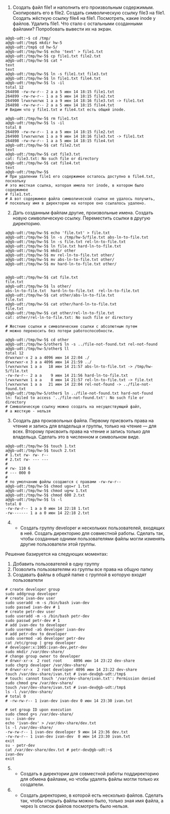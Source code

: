 1. Создать файл file1 и наполнить его произвольным содержимым.
Скопировать его в file2. Создать символическую ссылку file3 на file1.
Создать жёсткую ссылку file4 на file1.
Посмотреть, какие inode у файлов.
Удалить file1. Что стало с остальными созданными файлами?
Попробовать вывести их на экран.
   
```text
a@gb-udt:~$ cd /tmp/
a@gb-udt:/tmp$ mkdir hw-5
a@gb-udt:/tmp$ cd hw-5/
a@gb-udt:/tmp/hw-5$ echo 'text' > file1.txt
a@gb-udt:/tmp/hw-5$ cp file1.txt file2.txt
a@gb-udt:/tmp/hw-5$ cat *
text
text
a@gb-udt:/tmp/hw-5$ ln -s file1.txt file3.txt
a@gb-udt:/tmp/hw-5$ ln file1.txt file4.txt
a@gb-udt:/tmp/hw-5$ ls -il
total 12
264898 -rw-rw-r-- 2 a a 5 июн 14 18:15 file1.txt
264899 -rw-rw-r-- 1 a a 5 июн 14 18:15 file2.txt
264900 lrwxrwxrwx 1 a a 9 июн 14 18:16 file3.txt -> file1.txt
264898 -rw-rw-r-- 2 a a 5 июн 14 18:15 file4.txt
# Видим что у file1.txt и file4.txt есть общий inode.  

a@gb-udt:/tmp/hw-5$ rm file1.txt 
a@gb-udt:/tmp/hw-5$ ls -il
total 8
264899 -rw-rw-r-- 1 a a 5 июн 14 18:15 file2.txt
264900 lrwxrwxrwx 1 a a 9 июн 14 18:16 file3.txt -> file1.txt
264898 -rw-rw-r-- 1 a a 5 июн 14 18:15 file4.txt
a@gb-udt:/tmp/hw-5$ cat file2.txt 
text
a@gb-udt:/tmp/hw-5$ cat file3.txt 
cat: file3.txt: No such file or directory
a@gb-udt:/tmp/hw-5$ cat file4.txt 
text
a@gb-udt:/tmp/hw-5$ 
# При удалении file1 его содержимое осталось доступно в file4.txt, поскольку
# это жесткая ссылка, которая имела тот inode, в котором было содержимое
# file1.txt.
# А вот содержимое файла символической ссылки не удалось получить,
# поскольку имя в директории на которое оно ссылалось удалено.
```

2. Дать созданным файлам другие, произвольные имена. Создать новую
символическую ссылку. Переместить ссылки в другую директорию.

```text
a@gb-udt:/tmp/hw-5$ echo 'file.txt' > file.txt
a@gb-udt:/tmp/hw-5$ ln -s /tmp/hw-5/file.txt abs-ln-to-file.txt
a@gb-udt:/tmp/hw-5$ ln -s file.txt rel-ln-to-file.txt
a@gb-udt:/tmp/hw-5$ ln file.txt hard-ln-to-file.txt
a@gb-udt:/tmp/hw-5$ mkdir other
a@gb-udt:/tmp/hw-5$ mv rel-ln-to-file.txt other/
a@gb-udt:/tmp/hw-5$ mv abs-ln-to-file.txt other/
a@gb-udt:/tmp/hw-5$ mv hard-ln-to-file.txt other/

 
a@gb-udt:/tmp/hw-5$ cat file.txt 
file.txt
a@gb-udt:/tmp/hw-5$ ls other/
abs-ln-to-file.txt  hard-ln-to-file.txt  rel-ln-to-file.txt
a@gb-udt:/tmp/hw-5$ cat other/abs-ln-to-file.txt 
file.txt
a@gb-udt:/tmp/hw-5$ cat other/hard-ln-to-file.txt 
file.txt
a@gb-udt:/tmp/hw-5$ cat other/rel-ln-to-file.txt 
cat: other/rel-ln-to-file.txt: No such file or directory

# Жесткие ссылки и символические ссылки с абсолютным путем
# можно переносить без потери работоспособности.

a@gb-udt:/tmp/hw-5$ cd other
a@gb-udt:/tmp/hw-5/other$ ln -s ../file-not-found.txt rel-not-found
a@gb-udt:/tmp/hw-5/other$ ll
total 12
drwxrwxr-x 2 a a 4096 июн 14 22:04 ./
drwxrwxr-x 3 a a 4096 июн 14 21:59 ../
lrwxrwxrwx 1 a a   18 июн 14 21:57 abs-ln-to-file.txt -> /tmp/hw-5/file.txt
-rw-rw-r-- 2 a a    9 июн 14 21:56 hard-ln-to-file.txt
lrwxrwxrwx 1 a a    8 июн 14 21:57 rel-ln-to-file.txt -> file.txt
lrwxrwxrwx 1 a a   21 июн 14 22:04 rel-not-found -> ../file-not-found.txt
a@gb-udt:/tmp/hw-5/other$ ln ../file-not-found.txt hard-not-found
ln: failed to access '../file-not-found.txt': No such file or directory
# Символическую ссылку можно создать на несуществующий файл,
# а жесткую - нельзя
```

3. Создать два произвольных файла. Первому присвоить права на чтение
и запись для владельца и группы, только на чтение — для всех.
Второму присвоить права на чтение и запись только для владельца.
Сделать это в численном и символьном виде.

```text
a@gb-udt:/tmp/hw-5$ touch 1.txt
a@gb-udt:/tmp/hw-5$ touch 2.txt
# 1.txt rw- rw- r--
# 2.txt rw- --- ---
# 
# rw- 110 6
# --- 000 0
# 
# по умолчанию файлы создаются с правами -rw-rw-r--
a@gb-udt:/tmp/hw-5$ chmod ugo=r 1.txt
a@gb-udt:/tmp/hw-5$ chmod ug+w 1.txt
a@gb-udt:/tmp/hw-5$ chmod 600 2.txt 
a@gb-udt:/tmp/hw-5$ ls -l
total 0
-rw-rw-r-- 1 a a 0 июн 14 22:18 1.txt
-rw------- 1 a a 0 июн 14 22:18 2.txt
```

4. * Создать группу developer и нескольких пользователей, входящих в
неё. Создать директорию для совместной работы. Сделать так, чтобы
созданные одними пользователями файлы могли изменять другие
пользователи этой группы.

Решение базируется на следующих моментах:
1. Добавить пользователей в одну группу
2. Позволить пользователям из группы все права на общую папку
3. Создавать файлы в общей папке с группой в которую входят пользователи
     
```text
# create developer group
sudo addgroup developer
# create ivan-dev user
sudo useradd -m -s /bin/bash ivan-dev
sudo passwd ivan-dev # 1
# create petr-dev user
sudo useradd -m -s /bin/bash petr-dev
sudo passwd petr-dev # 1
# add ivan-dev to developer
sudo usermod -aG developer ivan-dev
# add petr-dev to developer
sudo usermod -aG developer petr-dev
cat /etc/group | grep developer
# developer:x:1005:ivan-dev,petr-dev
sudo mkdir /var/dev-share/
# change group owner to developer
# drwxr-xr-x  2 root root     4096 июн 14 23:22 dev-share
sudo chgrp developer /var/dev-share/
# drwxr-xr-x  2 root developer 4096 июн 14 23:22 dev-share
touch /var/dev-share/ivan.txt # ivan-dev@gb-udt:/tmp$
# touch: cannot touch '/var/dev-share/ivan.txt': Permission denied
sudo chmod g+w /var/dev-share/
touch /var/dev-share/ivan.txt # ivan-dev@gb-udt:/tmp$
ls -l /var/dev-share/
# total 0
# -rw-rw-r-- 1 ivan-dev ivan-dev 0 июн 14 23:30 ivan.txt

# set group ID upon execution
sudo chmod g+s /var/dev-share/
su - ivan-dev
echo 'ivan-dev' > /var/dev-share/dev.txt
ls -l /var/dev-share/
-rw-rw-r-- 1 ivan-dev developer 9 июн 14 23:36 dev.txt
-rw-rw-r-- 1 ivan-dev ivan-dev  0 июн 14 23:30 ivan.txt
exit
su - petr-dev
cat /var/dev-share/dev.txt # petr-dev@gb-udt:~$
ivan-dev
exit
```

5. * Создать в директории для совместной работы поддиректорию для
обмена файлами, но чтобы удалять файлы могли только их создатели.

6. * Создать директорию, в которой есть несколько файлов. Сделать так,
чтобы открыть файлы можно было, только зная имя файла, а через ls
список файлов посмотреть было нельзя.

